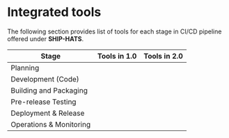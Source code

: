 # Integrated tools


<!--![Tools in SHIP-HATS](./images/tools.png)-->

The following section provides list of tools for each stage in CI/CD pipeline offered under **SHIP-HATS**. 


|Stage|Tools in 1.0|Tools in 2.0|
|---|---|---|
|Planning|||
|Development (Code)|||
|Building and Packaging|||
|Pre-release Testing|||
|Deployment & Release|||
|Operations & Monitoring|||


<!--
For information on specific versions of Tools in SHIP-HATS, refer to the [Tools](https://docs.developer.tech.gov.sg/docs/ship-hats-tools-guide/#/tools-overview) guide. -->

<!--
### Project Management Tools

| Tool | Description | Links |
| --- | --- | --- |
![Confluence](./images/confluence.png ':size=70%')|Shared space for collaboration to view, access, and manage all tasks and problems for the entire team enforces the idea of shared responsibility. Shared knowledge and environment to encourage experimentation. With Confluence Cloud, Atlassian hosts your site for you to provide you immediate access to latest features.| [Overview](https://www.atlassian.com/software/confluence/guides/get-started/confluence-overview) & [Tutorial](https://www.atlassian.com/software/confluence/guides/get-started/set-up) |
![Jira](./images/jira.png ':size=80%')|Project management tool that is used to view, track, and manage projects and the progress of your team's tasks or bugs for a sprint displayed in an agile board. With Jira Software Cloud, Atlassian hosts and sets up your Jira Software site in the cloud for you. This allows you to get started quickly and easily without the need to manage the technical complexity of hosting yourself. | [Overview](https://www.atlassian.com/software/jira/guides/getting-started/overview) & [Tutorial](https://www.atlassian.com/software/jira/guides/getting-started/basics) |

### Build Tools

| Tool | Description | Links |
| --- | --- | --- |  
![GitLab](./images/gitlab.png ':size=50%')<br>**GitLab**|Tool for Continuous Integration that enables constant merging and testing of code, which leads to early defect detection and saves time to fix merge issues. This also enables the development teams to receive rapid feedback on their work. |  [Get Started with GitLab](https://docs.gitlab.com/ee/user/index.html) & [Tutorials](https://docs.gitlab.com/ee/tutorials/)|

### QA & Security Tools

| Tool | Description | Links |
| --- | --- | --- |
![Nexus Repository](./images/nexus-repo-pro.png ':size=50%') <br> **Nexus Repository Manager**| Tool for artifact management to ensure that the development, build, and production environments deploy consistent artifacts. This tool helps in reducing errors due to differences in build artifacts. This tool also provides version control for release artifacts for better control and easier rollback. | [Overview](https://www.sonatype.com/product-nexus-repository) & [Tutorials](https://help.sonatype.com/learning/repository-manager-3)|
| ![Nexus IQ](./images/nexus-iq.png ':size=50%')<br> **Nexus IQ**| Tool for scanning application binaries and open source libraries for all popular formats, including NPM, Nuget, Maven, Bowser, and more. This tool continuously monitors and alerts users of open-source vulnerabilities. | [Overview](https://www.sonatype.com/nexus-iq-server) & [Getting Started](https://help.sonatype.com/iqserver)|  
| ![pCloudy](./images/pcloudy.png ':size=80%') <br> **pCloudy Test Farm**| Tool to run automated tests on browsers (desktop and mobile) and mobile apps. Automation is triggered from Bamboo using the [Robot Framework](https://robotframework.org/). | [Overview](https://www.pcloudy.com/) |
| ![SonarQube](./images/sonarqube.png ':size=80%') | Automatic code review tool to detect bugs, vulnerabilities, and code smell. 15 supported base languages include C#, Java, CSS, VB.NET, JavaScript, XML, TypeScript, Python, Flex, Kotlin, PHP, Go, Ruby, HTML, and Scala. | [Overview](https://docs.sonarqube.org/latest/) |
| ![FOD](./images/fod.png ':size=50%') <br> **Fortify on Demand**| Tool that identifies vulnerabilities without the need for external infrastructure or resources. | [Overview & Free Trial](https://www.microfocus.com/en-us/cyberres/application-security/fortify-on-demand) |  
|![](./images/prisma-cloud.png ':size=80%')<br>**Prisma Cloud**|Container vulnerability scanner that protects custom container images, configured by subscribers.|[Overview](https://docs.paloaltonetworks.com/prisma/prisma-cloud.html)|


-->